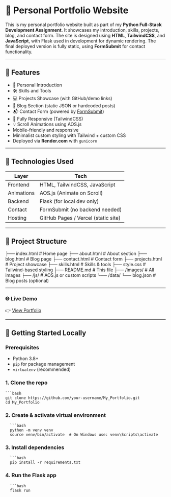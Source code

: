 # 💼 Personal Portfolio Website

This is my personal portfolio website built as part of my **Python Full-Stack Development Assignment**. It showcases my introduction, skills, projects, blog, and contact form. The site is designed using **HTML**, **TailwindCSS**, and **JavaScript**, with Flask used in development for dynamic rendering. The final deployed version is fully static, using **FormSubmit** for contact functionality.

---

## 🌟 Features

- 🧑 Personal Introduction
- 🛠 Skills and Tools
- 💻 Projects Showcase (with GitHub/demo links)
- 📝 Blog Section (static JSON or hardcoded posts)
- 📬 Contact Form (powered by [FormSubmit](https://formsubmit.co))
- 📱 Fully Responsive (TailwindCSS)
- 💡 Scroll Animations using AOS.js
- Mobile-friendly and responsive
- Minimalist custom styling with Tailwind + custom CSS
- Deployed via **Render.com** with `gunicorn`

---

## 🧰 Technologies Used

| Layer     | Tech                                |
|-----------|-------------------------------------|
| Frontend  | HTML, TailwindCSS, JavaScript       |
| Animations| AOS.js (Animate on Scroll)          |
| Backend   | Flask (for local dev only)          |
| Contact   | FormSubmit (no backend needed)      |
| Hosting   | GitHub Pages / Vercel (static site) |

---

## 📂 Project Structure

├── index.html # Home page
├── about.html # About section
├── blog.html # Blog page
├── contact.html # Contact form
├── projects.html # Project showcase
├── skills.html # Skills & tools
├── style.css # Tailwind-based styling
├── README.md # This file
├── /images/ # All images
├── /js/ # AOS.js or custom scripts
└── /data/
└── blog.json # Blog posts (optional)


---
### 🌐 Live Demo

👉 [View Portfolio](https://portfolio-m7e1.onrender.com)

---
## 🚀 Getting Started Locally

### Prerequisites

- Python 3.8+
- `pip` for package management
- `virtualenv` (recommended)

### 1. Clone the repo

    ```bash
    git clone https://github.com/your-username/My_Portfolio.git
    cd My_Portfolio

### 2. Create & activate virtual environment
      ```bash
      python -m venv venv
      source venv/bin/activate  # On Windows use: venv\Scripts\activate
      
### 3. Install dependencies
      ```bash
      pip install -r requirements.txt
      
### 4. Run the Flask app
      ```bash
      flask run
      
